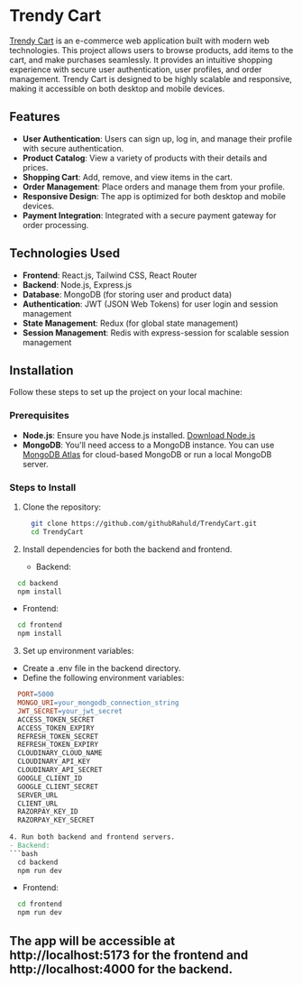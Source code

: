 # Trendy Cart

[Trendy Cart](https://github.com/githubRahuld/TrendyCart.git) is an e-commerce web application built with modern web technologies. This project allows users to browse products, add items to the cart, and make purchases seamlessly. It provides an intuitive shopping experience with secure user authentication, user profiles, and order management. Trendy Cart is designed to be highly scalable and responsive, making it accessible on both desktop and mobile devices.

## Features

- **User Authentication**: Users can sign up, log in, and manage their profile with secure authentication.
- **Product Catalog**: View a variety of products with their details and prices.
- **Shopping Cart**: Add, remove, and view items in the cart.
- **Order Management**: Place orders and manage them from your profile.
- **Responsive Design**: The app is optimized for both desktop and mobile devices.
- **Payment Integration**: Integrated with a secure payment gateway for order processing.

## Technologies Used

- **Frontend**: React.js, Tailwind CSS, React Router
- **Backend**: Node.js, Express.js
- **Database**: MongoDB (for storing user and product data)
- **Authentication**: JWT (JSON Web Tokens) for user login and session management
- **State Management**: Redux (for global state management)
- **Session Management**: Redis with express-session for scalable session management

## Installation

Follow these steps to set up the project on your local machine:

### Prerequisites

- **Node.js**: Ensure you have Node.js installed. [Download Node.js](https://nodejs.org/)
- **MongoDB**: You'll need access to a MongoDB instance. You can use [MongoDB Atlas](https://www.mongodb.com/cloud/atlas) for cloud-based MongoDB or run a local MongoDB server.

### Steps to Install

1. Clone the repository:

   ```bash
     git clone https://github.com/githubRahuld/TrendyCart.git
     cd TrendyCart
   ```

2. Install dependencies for both the backend and frontend.
   - Backend:

  ```bash
    cd backend
    npm install
  ```
  - Frontend:
  ```bash
    cd frontend
    npm install
  ```
3. Set up environment variables:
  - Create a .env file in the backend directory.
  - Define the following environment variables:
    
  ```makefile
    PORT=5000
    MONGO_URI=your_mongodb_connection_string
    JWT_SECRET=your_jwt_secret
    ACCESS_TOKEN_SECRET
    ACCESS_TOKEN_EXPIRY
    REFRESH_TOKEN_SECRET
    REFRESH_TOKEN_EXPIRY
    CLOUDINARY_CLOUD_NAME
    CLOUDINARY_API_KEY
    CLOUDINARY_API_SECRET
    GOOGLE_CLIENT_ID
    GOOGLE_CLIENT_SECRET
    SERVER_URL
    CLIENT_URL
    RAZORPAY_KEY_ID
    RAZORPAY_KEY_SECRET
    
4. Run both backend and frontend servers.
  - Backend:
  ```bash
    cd backend
    npm run dev
  ```

  - Frontend:
  ```bash
    cd frontend
    npm run dev
  ```

## The app will be accessible at http://localhost:5173 for the frontend and http://localhost:4000 for the backend.
